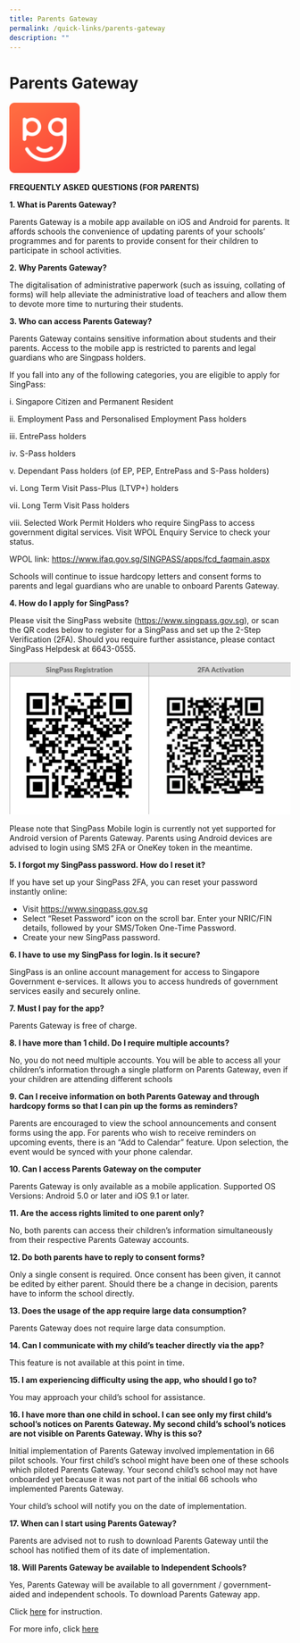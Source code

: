 ```yaml
---
title: Parents Gateway
permalink: /quick-links/parents-gateway
description: ""
---
```

# Parents Gateway
<img src="/images/parentsgateway.png" 
     style="width:25%">
		 
**FREQUENTLY ASKED QUESTIONS (FOR PARENTS)**


 **1. What is Parents Gateway?**


 Parents Gateway is a mobile app available on iOS and Android for parents. It affords schools the convenience of updating parents of your schools’ programmes and for parents to provide consent for their children to participate in school activities.

**2.   Why Parents Gateway?**


The digitalisation of administrative paperwork (such as issuing, collating of forms) will help alleviate the administrative load of teachers and allow them to devote more time to nurturing their students.

 **3. Who can access Parents Gateway?**


 Parents Gateway contains sensitive information about students and their parents. Access to the mobile app is restricted to parents and legal guardians who are Singpass holders.

If you fall into any of the following categories, you are eligible to apply for SingPass:

 i.     Singapore Citizen and Permanent Resident

ii.     Employment Pass and Personalised Employment Pass holders 

iii.     EntrePass holders

iv.     S-Pass holders

v.     Dependant Pass holders (of EP, PEP, EntrePass and S-Pass holders)

vi.     Long Term Visit Pass-Plus (LTVP+) holders 

vii.     Long Term Visit Pass holders

viii.     Selected  Work   Permit   Holders   who   require   SingPass   to   access government digital services. Visit WPOL Enquiry Service to check your status.

WPOL link: https://www.ifaq.gov.sg/SINGPASS/apps/fcd_faqmain.aspx

Schools will continue to issue hardcopy letters and consent forms to parents and legal guardians who are unable to onboard Parents Gateway.

**4.  How do I apply for SingPass?**

Please  visit  the  SingPass  website  (https://www.singpass.gov.sg),  or  scan  the  QR codes below to register for a SingPass and set up the 2-Step Verification (2FA). Should you require further assistance, please contact SingPass Helpdesk at 6643-0555.

![](/images/singpass.png)

Please  note  that  SingPass  Mobile  login  is  currently  not  yet  supported  for Android  version  of  Parents  Gateway.  Parents  using  Android  devices  are advised to login using SMS 2FA or OneKey token in the meantime.


**5. I forgot my SingPass password. How do I reset it?**


 If you have set up your SingPass 2FA, you can reset your password instantly online:

* Visit https://www.singpass.gov.sg
* Select “Reset Password” icon on the scroll bar. Enter your NRIC/FIN details, followed by your SMS/Token One-Time Password. 
* Create your new SingPass password.

**6. I have to use my SingPass for login. Is it secure?**


SingPass is an online account management for access to Singapore Government e-services.    It  allows  you  to  access  hundreds  of  government  services  easily  and securely online.

**7. Must I pay for the app?**

Parents Gateway is free of charge.


**8. I have more than 1 child. Do I require multiple accounts?**



No, you do not need multiple accounts. You will be able to access all your children’s information through a single platform on Parents Gateway, even if your children are attending different schools

**9. Can I receive information on both Parents Gateway and through hardcopy forms so that I can pin up the forms as reminders?**

Parents are encouraged to view the school announcements and consent forms using the app. For parents who wish to receive reminders on upcoming events, there is an “Add to Calendar” feature. Upon selection, the event would be synced with your phone calendar.


**10.   Can I access Parents Gateway on the computer**



Parents Gateway is only available as a mobile application. Supported OS Versions: Android 5.0 or later and iOS 9.1 or later.


**11. Are the access rights limited to one parent only?**


No,  both  parents  can  access  their  children’s  information  simultaneously  from  their respective Parents Gateway accounts.


**12. Do both parents have to reply to consent forms?**



Only a single consent is required. Once consent has been given, it cannot be edited by either parent. Should there be a change in decision, parents have to inform the school directly.


**13. Does the usage of the app require large data consumption?**


Parents Gateway does not require large data consumption.


**14.   Can I communicate with my child’s teacher directly via the app?**



This feature is not available at this point in time.


 **15. I am experiencing difficulty using the app, who should I go to?**



You may approach your child’s school for assistance.


 **16. I have more than one child in school. I can see only my first child’s school’s notices on Parents Gateway. My second child’s school’s notices are not visible on Parents Gateway. Why is this so?**



Initial implementation of Parents Gateway involved implementation in 66 pilot schools. Your first child’s school might have been one of these schools which piloted Parents Gateway. Your second child’s school may not have onboarded yet because it was not part of the initial 66 schools who implemented Parents Gateway.


Your child’s school will notify you on the date of implementation.

**17.  When can I start using Parents Gateway?**


Parents are advised not to rush to download Parents Gateway until the school has notified them of its date of implementation.

**18. Will Parents Gateway be available to Independent Schools?**


Yes, Parents Gateway will be available to all government / government-aided and independent schools.
To download Parents Gateway app.

Click [here](/files/PG%20Letter%20to%20Parents%20Annex%20(20190118).pdf) for instruction.

For more info, click [here](https://pg.moe.edu.sg/)
